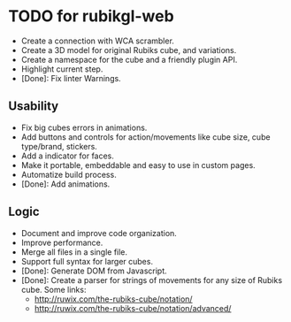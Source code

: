 # TODO for rubikgl-web
  * Create a connection with WCA scrambler.
  * Create a 3D model for original Rubiks cube, and variations.
  * Create a namespace for the cube and a friendly plugin API.
  * Highlight current step.
  * [Done]: Fix linter Warnings.

## Usability
  * Fix big cubes errors in animations.
  * Add buttons and controls for action/movements like cube size, cube type/brand, stickers.
  * Add a indicator for faces.
  * Make it portable, embeddable and easy to use in custom pages.
  * Automatize build process.
  * [Done]: Add animations.

## Logic
  * Document and improve code organization.
  * Improve performance.
  * Merge all files in a single file.
  * Support full syntax for larger cubes.
  * [Done]: Generate DOM from Javascript.
  * [Done]: Create a parser for strings of movements for any size of Rubiks cube. Some links:  
    - http://ruwix.com/the-rubiks-cube/notation/
    - http://ruwix.com/the-rubiks-cube/notation/advanced/
